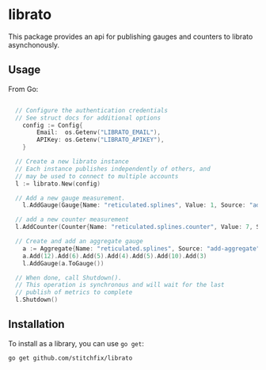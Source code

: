 librato
=======

This package provides an api for publishing gauges and counters to librato asynchonously.

Usage
----

From Go:

```go

  // Configure the authentication credentials
  // See struct docs for additional options
	config := Config{
		Email:  os.Getenv("LIBRATO_EMAIL"),
		APIKey: os.Getenv("LIBRATO_APIKEY"),
	}

  // Create a new librato instance
  // Each instance publishes independently of others, and
  // may be used to connect to multiple accounts
  l := librato.New(config)

  // Add a new gauge measurement.
	l.AddGauge(Gauge{Name: "reticulated.splines", Value: 1, Source: "add-gauge"})

  // add a new counter measurement
  l.AddCounter(Counter{Name: "reticulated.splines.counter", Value: 7, Source: "add-counter"})

  // Create and add an aggregate gauge
	a := Aggregate{Name: "reticulated.splines", Source: "add-aggregate"}
	a.Add(12).Add(6).Add(5).Add(4).Add(5).Add(10).Add(3)
	l.AddGauge(a.ToGauge())

  // When done, call Shutdown().
  // This operation is synchronous and will wait for the last
  // publish of metrics to complete
  l.Shutdown()

  ```


  Installation
  -----------

  To install as a library, you can use `go get`:

    go get github.com/stitchfix/librato

